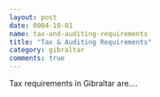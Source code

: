 ```yaml
---
layout: post
date: 0004-10-01
name: tax-and-auditing-requirements
title: "Tax & Auditing Requirements"
category: gibraltar
comments: true
---
```


Tax requirements in Gibraltar are....
